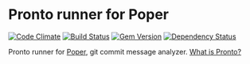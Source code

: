 # Pronto runner for Poper

[![Code Climate](https://codeclimate.com/github/prontolabs/pronto-poper.png)](https://codeclimate.com/github/prontolabs/pronto-poper)
[![Build Status](https://travis-ci.org/prontolabs/pronto-poper.png)](https://travis-ci.org/prontolabs/pronto-poper)
[![Gem Version](https://badge.fury.io/rb/pronto-poper.png)](http://badge.fury.io/rb/pronto-poper)
[![Dependency Status](https://gemnasium.com/prontolabs/pronto-poper.png)](https://gemnasium.com/prontolabs/pronto-poper)

Pronto runner for [Poper](https://github.com/mmozuras/poper), git commit message analyzer. [What is Pronto?](https://github.com/prontolabs/pronto)
